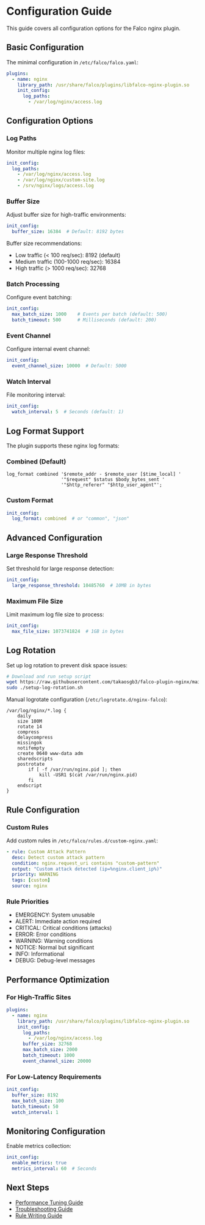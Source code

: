 # Configuration Guide

This guide covers all configuration options for the Falco nginx plugin.

## Basic Configuration

The minimal configuration in `/etc/falco/falco.yaml`:

```yaml
plugins:
  - name: nginx
    library_path: /usr/share/falco/plugins/libfalco-nginx-plugin.so
    init_config:
      log_paths:
        - /var/log/nginx/access.log
```

## Configuration Options

### Log Paths

Monitor multiple nginx log files:

```yaml
init_config:
  log_paths:
    - /var/log/nginx/access.log
    - /var/log/nginx/custom-site.log
    - /srv/nginx/logs/access.log
```

### Buffer Size

Adjust buffer size for high-traffic environments:

```yaml
init_config:
  buffer_size: 16384  # Default: 8192 bytes
```

Buffer size recommendations:
- Low traffic (< 100 req/sec): 8192 (default)
- Medium traffic (100-1000 req/sec): 16384
- High traffic (> 1000 req/sec): 32768

### Batch Processing

Configure event batching:

```yaml
init_config:
  max_batch_size: 1000    # Events per batch (default: 500)
  batch_timeout: 500      # Milliseconds (default: 200)
```

### Event Channel

Configure internal event channel:

```yaml
init_config:
  event_channel_size: 10000  # Default: 5000
```

### Watch Interval

File monitoring interval:

```yaml
init_config:
  watch_interval: 5  # Seconds (default: 1)
```

## Log Format Support

The plugin supports these nginx log formats:

### Combined (Default)
```nginx
log_format combined '$remote_addr - $remote_user [$time_local] '
                    '"$request" $status $body_bytes_sent '
                    '"$http_referer" "$http_user_agent"';
```

### Custom Format
```yaml
init_config:
  log_format: combined  # or "common", "json"
```

## Advanced Configuration

### Large Response Threshold

Set threshold for large response detection:

```yaml
init_config:
  large_response_threshold: 10485760  # 10MB in bytes
```

### Maximum File Size

Limit maximum log file size to process:

```yaml
init_config:
  max_file_size: 1073741824  # 1GB in bytes
```

## Log Rotation

Set up log rotation to prevent disk space issues:

```bash
# Download and run setup script
wget https://raw.githubusercontent.com/takaosgb3/falco-plugin-nginx/main/scripts/setup-log-rotation.sh
sudo ./setup-log-rotation.sh
```

Manual logrotate configuration (`/etc/logrotate.d/nginx-falco`):

```
/var/log/nginx/*.log {
    daily
    size 100M
    rotate 14
    compress
    delaycompress
    missingok
    notifempty
    create 0640 www-data adm
    sharedscripts
    postrotate
        if [ -f /var/run/nginx.pid ]; then
            kill -USR1 $(cat /var/run/nginx.pid)
        fi
    endscript
}
```

## Rule Configuration

### Custom Rules

Add custom rules in `/etc/falco/rules.d/custom-nginx.yaml`:

```yaml
- rule: Custom Attack Pattern
  desc: Detect custom attack pattern
  condition: nginx.request_uri contains "custom-pattern"
  output: "Custom attack detected (ip=%nginx.client_ip%)"
  priority: WARNING
  tags: [custom]
  source: nginx
```

### Rule Priorities

- EMERGENCY: System unusable
- ALERT: Immediate action required
- CRITICAL: Critical conditions (attacks)
- ERROR: Error conditions
- WARNING: Warning conditions
- NOTICE: Normal but significant
- INFO: Informational
- DEBUG: Debug-level messages

## Performance Optimization

### For High-Traffic Sites

```yaml
plugins:
  - name: nginx
    library_path: /usr/share/falco/plugins/libfalco-nginx-plugin.so
    init_config:
      log_paths:
        - /var/log/nginx/access.log
      buffer_size: 32768
      max_batch_size: 2000
      batch_timeout: 1000
      event_channel_size: 20000
```

### For Low-Latency Requirements

```yaml
init_config:
  buffer_size: 8192
  max_batch_size: 100
  batch_timeout: 50
  watch_interval: 1
```

## Monitoring Configuration

Enable metrics collection:

```yaml
init_config:
  enable_metrics: true
  metrics_interval: 60  # Seconds
```

## Next Steps

- [Performance Tuning Guide](performance.md)
- [Troubleshooting Guide](troubleshooting.md)
- [Rule Writing Guide](rules.md)